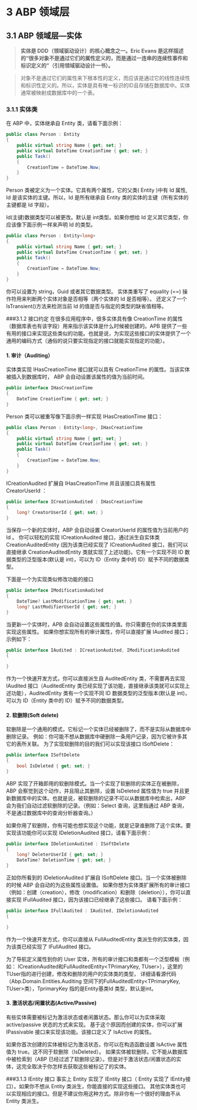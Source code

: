 3 ABP 领域层
===========

3.1 ABP 领域层—实体
--------------------------
> **实体是 DDD（领域驱动设计）的核心概念之一。Eric Evans 是这样描述的“很多对象不是通过它们的属性定义的，而是通过一连串的连续性事件和标识定义的”（引用领域驱动设计一书）。**

> 对象不是通过它们的属性来下根本性的定义，而应该是通过它的线性连续性和标识性定义的。所以，实体是具有唯一标识的ID且存储在数据库中。实体通常被映射成数据库中的一个表。 
 
### 3.1.1 实体类 
在 ABP 中，实体继承自 Entity 类，请看下面示例： 

``` csharp
public class Person : Entity 
{     
    public virtual string Name { get; set; } 
    public virtual DateTime CreationTime { get; set; } 
	public Task() 
    { 
        CreationTime = DateTime.Now; 
    } 
}
```
Person 类被定义为一个实体。它具有两个属性，它的父类( Entity )中有 Id 属性, Id 是该实体的主键。所以，Id 是所有继承自 Entity 类的实体的主键（所有实体的主键都是 Id 字段）。 

Id(主键)数据类型可以被更改。默认是 int类型。如果你想给 Id 定义其它类型，你应该像下面示例一样来声明 Id 的类型。 
``` csharp
public class Person : Entity<long> 
{     
	public virtual string Name { get; set; } 
    public virtual DateTime CreationTime { get; set; } 
    public Task() 
    { 
        CreationTime = DateTime.Now; 
    } 
} 
```
你可以设置为 string，Guid 或者其它数据类型。 
实体类重写了 equality  (==) 操作符用来判断两个实体对象是否相等（两个实体的 Id 是否相等）。
还定义了一个 IsTransient()方法来检测当前 Id 的值是否与指定的类型的缺省值相等。 
 
###3.1.2 接口约定 
在很多应用程序中，很多实体具有像 CreationTime 的属性（数据库表也有该字段）用来指示该实体是什么时候被创建的。APB 提供了一些有用的接口来实现这些类似的功能。也就是说，为实现这些接口的实体提供了一个通用的编码方式（通俗的说只要实现指定的接口就能实现指定的功能）。 
#### 1.  审计（Auditing） 
实体类实现 IHasCreationTime  接口就可以具有 CreationTime 的属性。当该实体被插入到数据库时， ABP 会自动设置该属性的值为当前时间。 
``` csharp
public interface IHasCreationTime 
{ 
    DateTime CreationTime { get; set; } 
} 
```
Person 类可以被重写像下面示例一样实现 IHasCreationTime 接口：

``` csharp 
public class Person : Entity<long>, IHasCreationTime 
{     
	public virtual string Name { get; set; } 
    public virtual DateTime CreationTime { get; set; } 
    public Task() 
    { 
        CreationTime = DateTime.Now; 
    } 
} 
```
ICreationAudited 扩展自 IHasCreationTime 并且该接口具有属性 CreatorUserId ： 
``` csharp
public interface ICreationAudited : IHasCreationTime 
{     
	long? CreatorUserId { get; set; } 
} 
```
当保存一个新的实体时，ABP 会自动设置 CreatorUserId 的属性值为当前用户的 Id 。
你可以轻松的实现 ICreationAudited 接口，通过派生自实体类 CreationAuditedEntity  (因为该类已经实现了 ICreationAudited 接口，我们可以直接继承 CreationAuditedEntity 类就实现了上述功能)。它有一个实现不同 ID 数据类型的泛型版本(默认是 int)，可以为 ID（Entity 类中的 ID）赋予不同的数据类型。 

下面是一个为实现类似修改功能的接口 
``` csharp
public interface IModificationAudited 
{ 
    DateTime? LastModificationTime { get; set; }     
    long? LastModifierUserId { get; set; } 
} 
```
当更新一个实体时，APB 会自动设置这些属性的值。你只需要在你的实体类里面实现这些属性。 
如果你想实现所有的审计属性，你可以直接扩展 IAudited 接口；示例如下： 
``` csharp
public interface IAudited : ICreationAudited, IModificationAudited 
{ 
         
} 
```
作为一个快速开发方式，你可以直接派生自 AuditedEntity 类，不需要再去实现 IAudited 接口（AuditedEntity 类已经实现了该功能，直接继承该类就可以实现上述功能），AuditedEntity 类有一个实现不同 ID 数据类型的泛型版本(默认是 int)，可以为 ID（Entity 类中的 ID）赋予不同的数据类型。 
#### 2. 软删除(Soft delete) 
软删除是一个通用的模式，它标记一个实体已经被删除了，而不是实际从数据库中删除记录。
例如：你可能不想从数据库中硬删除一条用户记录，因为它被许多其它的表所关联。
为了实现软删除的目的我们可以实现该接口 ISoftDelete： 
``` csharp
public interface ISoftDelete
{     
	bool IsDeleted { get; set; } 
} 
```
ABP 实现了开箱即用的软删除模式。当一个实现了软删除的实体正在被删除， ABP 会察觉到这个动作，并且阻止其删除，设置 IsDeleted 属性值为 true 并且更新数据库中的实体。也就是说，被软删除的记录不可以从数据库中检索出，ABP 会为我们自动过滤软删除的记录。（例如：Select 查询，这里指通过 ABP 查询，不是通过数据库中的查询分析器查询。） 

如果你用了软删除，你有可能也想实现这个功能，就是记录谁删除了这个实体。要实现该功能你可以实现 IDeletionAudited 接口，请看下面示例： 
``` csharp
public interface IDeletionAudited : ISoftDelete 
{     
	long? DeleterUserId { get; set; } 
    DateTime? DeletionTime { get; set; } 
} 
```
正如你所看到的 IDeletionAudited 扩展自 ISoftDelete 接口。当一个实体被删除的时候 ABP 会自动的为这些属性设置值。
如果你想为实体类扩展所有的审计接口（例如：创建（creation），修改（modification）和删除（deletion）），你可以直接实现 IFullAudited 接口，因为该接口已经继承了这些接口。
请看下面示例： 
``` csharp
public interface IFullAudited : IAudited, IDeletionAudited 
{ 
         
} 
```
作为一个快速开发方式，你可以直接从 FullAuditedEntity 类派生你的实体类，因为该类已经实现了 IFullAudited 接口。 
 
为了导航定义属性到你的 User 实体，所有的审计接口和类都有一个泛型模板（例如： ICreationAudited<TUser>和FullAuditedEntity<TPrimaryKey, TUser>），这里的TUser指的进行创建，修改和删除的用户的实体类的类型，
详细请看源代码（Abp.Domain.Entities.Auditing 空间下的FullAuditedEntity<TPrimaryKey, TUser>类），TprimaryKey 指的是Entity基类Id 类型，默认是int。 
 
#### 3. 激活状态/闲置状态(Active/Passive) 
有些实体需要被标记为激活状态或者闲置状态。那么你可以为实体采取 active/passive 状态的方式来实现。
基于这个原因而创建的实体，你可以扩展IPassivable 接口来实现该功能。该接口定义了 IsActive 的属性。 

如果你首次创建的实体被标记为激活状态，你可以在构造函数设置 IsActive 属性值为 true。这不同于软删除（IsDeleted）。
如果实体被软删除，它不能从数据库中被检索到（ABP 已经过滤了软删除记录）。但是对于激活状态/闲置状态的实体，这完全取决于你怎样去获取这些被标记了的实体。 

###3.1.3 IEntity 接口 
事实上 Entity 实现了 IEntity 接口（ Entity<TPrimaryKey> 实现了 IEntity<TPrimaryKey>接口）。如果你不想从 Entity 类派生，你能直接的实现这些接口。
其他实体类也可以实现相应的接口。但是不建议你用这种方式。除非你有一个很好的理由不从 Entity 类派生。
